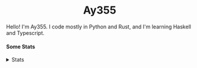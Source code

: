 <h1 align="center"><b>Ay355</b></h1>


Hello! I'm Ay355. I code mostly in Python and Rust, and I'm learning Haskell and Typescript.


#### Some Stats


<details>
<summary>Stats</summary>
<br>
 
<a href="https://github.com/Ay-355">
 <img align="center" src="https://github-readme-stats.vercel.app/api?username=Ay-355&theme=tokyonight&show_icons=true&count_private=true&hide_border=true" />
</a><a href="https://github.com/Ay-355">
  <img align="center" src="https://github-readme-stats.vercel.app/api/top-langs/?username=Ay-355&hide=toml,yaml,cmake&layout=compact&langs_count=8&theme=tokyonight&hide_border=true" />
</a>

 
&nbsp; <!-- Space character to put some space between the different stat types. -->

 
<!--START_SECTION:waka-->
**🐱 My GitHub Data** 

> 🏆 623 Contributions in the Year 2021
 > 
> 📦 1.6 kB Used in GitHub's Storage 
 > 
> 🚫 Not Opted to Hire
 > 
> 📜 14 Public Repositories 
 > 
> 🔑 3 Private Repositories  
 > 
**I'm a Night 🦉** 

```text
🌞 Morning    21 commits     █░░░░░░░░░░░░░░░░░░░░░░░░   7.0% 
🌆 Daytime    126 commits    ██████████░░░░░░░░░░░░░░░   42.0% 
🌃 Evening    146 commits    ████████████░░░░░░░░░░░░░   48.67% 
🌙 Night      7 commits      ░░░░░░░░░░░░░░░░░░░░░░░░░   2.33%

```
📅 **I'm Most Productive on Monday** 

```text
Monday       54 commits     ████░░░░░░░░░░░░░░░░░░░░░   18.0% 
Tuesday      37 commits     ███░░░░░░░░░░░░░░░░░░░░░░   12.33% 
Wednesday    33 commits     ██░░░░░░░░░░░░░░░░░░░░░░░   11.0% 
Thursday     48 commits     ████░░░░░░░░░░░░░░░░░░░░░   16.0% 
Friday       47 commits     ████░░░░░░░░░░░░░░░░░░░░░   15.67% 
Saturday     47 commits     ████░░░░░░░░░░░░░░░░░░░░░   15.67% 
Sunday       34 commits     ██░░░░░░░░░░░░░░░░░░░░░░░   11.33%

```


📊 **This Week I Spent My Time On** 

```text
💬 Programming Languages: 
Python                   2 hrs 35 mins       █████████████░░░░░░░░░░░░   53.55% 
PowerShell               54 mins             ████░░░░░░░░░░░░░░░░░░░░░   18.69% 
Markdown                 27 mins             ██░░░░░░░░░░░░░░░░░░░░░░░   9.59% 
Makefile                 14 mins             █░░░░░░░░░░░░░░░░░░░░░░░░   5.12% 
Rust                     13 mins             █░░░░░░░░░░░░░░░░░░░░░░░░   4.71%

🔥 Editors: 
Neovim                   4 hrs 47 mins       ████████████████████████░   99.3% 
Notepad++                2 mins              ░░░░░░░░░░░░░░░░░░░░░░░░░   0.7%

🐱‍💻 Projects: 
schoolwork               2 hrs 33 mins       █████████████░░░░░░░░░░░░   53.08% 
Unknown Project          1 hr 29 mins        ███████░░░░░░░░░░░░░░░░░░   30.86% 
nvim                     16 mins             █░░░░░░░░░░░░░░░░░░░░░░░░   5.77% 
donut-formatter          14 mins             █░░░░░░░░░░░░░░░░░░░░░░░░   5.12% 
aoc-2021                 10 mins             █░░░░░░░░░░░░░░░░░░░░░░░░   3.77%

💻 Operating System: 
Windows                  4 hrs 49 mins       █████████████████████████   100.0%

```

**I Mostly Code in Python** 

```text
Python                   8 repos             ██████████████████░░░░░░░   72.73% 
HTML                     1 repo              ██░░░░░░░░░░░░░░░░░░░░░░░   9.09% 
C++                      1 repo              ██░░░░░░░░░░░░░░░░░░░░░░░   9.09% 
Rust                     1 repo              ██░░░░░░░░░░░░░░░░░░░░░░░   9.09%

```



 Last Updated on 17/12/2021
<!--END_SECTION:waka-->
</details>
